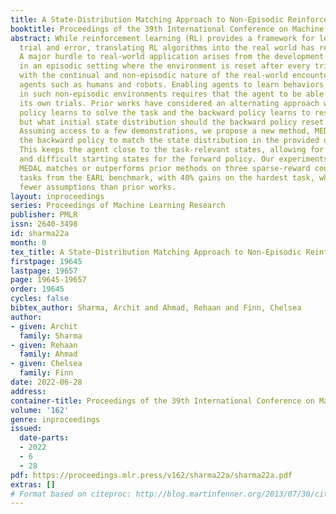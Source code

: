 ```yaml
---
title: A State-Distribution Matching Approach to Non-Episodic Reinforcement Learning
booktitle: Proceedings of the 39th International Conference on Machine Learning
abstract: While reinforcement learning (RL) provides a framework for learning through
  trial and error, translating RL algorithms into the real world has remained challenging.
  A major hurdle to real-world application arises from the development of algorithms
  in an episodic setting where the environment is reset after every trial, in contrast
  with the continual and non-episodic nature of the real-world encountered by embodied
  agents such as humans and robots. Enabling agents to learn behaviors autonomously
  in such non-episodic environments requires that the agent to be able to conduct
  its own trials. Prior works have considered an alternating approach where a forward
  policy learns to solve the task and the backward policy learns to reset the environment,
  but what initial state distribution should the backward policy reset the agent to?
  Assuming access to a few demonstrations, we propose a new method, MEDAL, that trains
  the backward policy to match the state distribution in the provided demonstrations.
  This keeps the agent close to the task-relevant states, allowing for a mix of easy
  and difficult starting states for the forward policy. Our experiments show that
  MEDAL matches or outperforms prior methods on three sparse-reward continuous control
  tasks from the EARL benchmark, with 40% gains on the hardest task, while making
  fewer assumptions than prior works.
layout: inproceedings
series: Proceedings of Machine Learning Research
publisher: PMLR
issn: 2640-3498
id: sharma22a
month: 0
tex_title: A State-Distribution Matching Approach to Non-Episodic Reinforcement Learning
firstpage: 19645
lastpage: 19657
page: 19645-19657
order: 19645
cycles: false
bibtex_author: Sharma, Archit and Ahmad, Rehaan and Finn, Chelsea
author:
- given: Archit
  family: Sharma
- given: Rehaan
  family: Ahmad
- given: Chelsea
  family: Finn
date: 2022-06-28
address:
container-title: Proceedings of the 39th International Conference on Machine Learning
volume: '162'
genre: inproceedings
issued:
  date-parts:
  - 2022
  - 6
  - 28
pdf: https://proceedings.mlr.press/v162/sharma22a/sharma22a.pdf
extras: []
# Format based on citeproc: http://blog.martinfenner.org/2013/07/30/citeproc-yaml-for-bibliographies/
---
```

